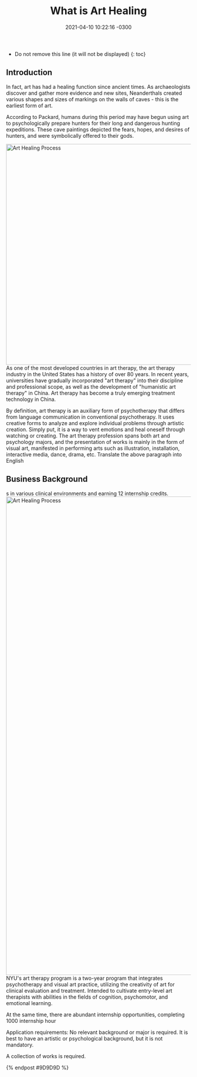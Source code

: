 ﻿---
layout: post
title:  "What is Art Healing"
date:   2021-04-10 10:22:16 -0300
tags: ["Art Hearling","Psychological Design","Pressure&Loneliness"]
published: true
script: [post.js]
excerpted: |
    According to a recent study released by the Pew Research Center, about 40 percent of Americans regularly meditate to control their mental health. In recent years, various psychotherapy methods have also emerged, including artistic therapy, which is becoming more and more popular. ...
day_quote:
  title: The word of the day!
  description: |
    Put a very powerful message.
---
* Do not remove this line (it will not be displayed)
{: toc}
## Introduction


In fact, art has had a healing function since ancient times. As archaeologists discover and gather more evidence and new sites, Neanderthals created various shapes and sizes of markings on the walls of caves - this is the earliest form of art.

According to Packard, humans during this period may have begun using art to psychologically prepare hunters for their long and dangerous hunting expeditions. These cave paintings depicted the fears, hopes, and desires of hunters, and were symbolically offered to their gods.

<img src="https://s2.loli.net/2023/09/20/JUtq8da3Cky7nFG.png" alt="Art Healing Process" width="790" height="600">
As one of the most developed countries in art therapy, the art therapy industry in the United States has a history of over 80 years. In recent years, universities have gradually incorporated "art therapy" into their discipline and professional scope, as well as the development of "humanistic art therapy" in China. Art therapy has become a truly emerging treatment technology in China. 

By definition, art therapy is an auxiliary form of psychotherapy that differs from language communication in conventional psychotherapy. It uses creative forms to analyze and explore individual problems through artistic creation. Simply put, it is a way to vent emotions and heal oneself through watching or creating. The art therapy profession spans both art and psychology majors, and the presentation of works is mainly in the form of visual art, manifested in performing arts such as illustration, installation, interactive media, dance, drama, etc. Translate the above paragraph into English

## Business Background
s in various clinical environments and earning 12 internship credits.
<img src="https://s2.loli.net/2023/09/20/DYju7w4tChOr9kH.png" alt="Art Healing Process" width="800" height="1300">
NYU's art therapy program is a two-year program that integrates psychotherapy and visual art practice, utilizing the creativity of art for clinical evaluation and treatment. Intended to cultivate entry-level art therapists with abilities in the fields of cognition, psychomotor, and emotional learning.

At the same time, there are abundant internship opportunities, completing 1000 internship hour

Application requirements: No relevant background or major is required. It is best to have an artistic or psychological background, but it is not mandatory.

A collection of works is required.




{% endpost #9D9D9D %}
